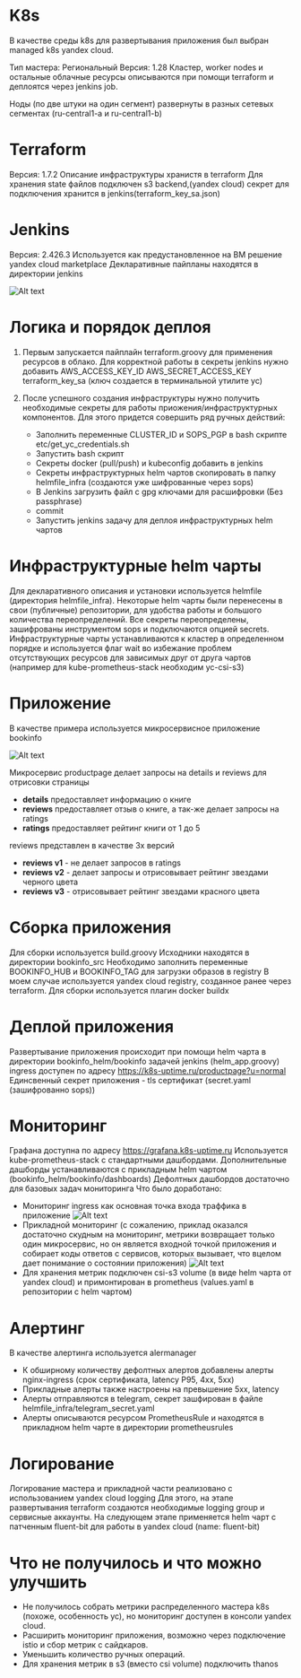 # K8s
В качестве среды k8s для развертывания приложения был выбран managed k8s yandex cloud.

Тип мастера: Региональный
Версия: 1.28
Кластер, worker nodes и остальные облачные ресурсы описываются при помощи terraform и деплоятся через jenkins job.

Ноды (по две штуки на один сегмент) развернуты в разных сетевых сегментах (ru-central1-a и ru-central1-b)

# Terraform

Версия: 1.7.2
Описание инфраструктуры хранистя в terraform
Для хранения state файлов подключен s3 backend,(yandex cloud) секрет для подключения хранится в jenkins(terraform_key_sa.json)

# Jenkins

Версия: 2.426.3
Используется как предустановленное на ВМ решение yandex cloud marketplace
Декларативные пайпланы находятся в директории jenkins

![Alt text](pics/jenkins.png?raw=true "jenkins")


# Логика и порядок деплоя

1) Первым запускается пайплайн terraform.groovy для применения ресурсов в облако.
Для корректной работы в секреты jenkins нужно добавить AWS_ACCESS_KEY_ID AWS_SECRET_ACCESS_KEY terraform_key_sa (ключ создается в терминальной утилите yc)

2) После успешного создания инфраструктуры нужно получить необходимые секреты для работы приожения/инфраструктурных компонентов. 
    Для этого придется совершить ряд ручных действий:
     - Заполнить переменные CLUSTER_ID и SOPS_PGP в bash скрипте etc/get_yc_credentials.sh
     - Запустить bash скрипт 
     - Секреты docker (pull/push) и kubeconfig добавить в jenkins
     - Секреты инфраструктурных helm чартов скопировать в папку helmfile_infra (создаются уже шифрованные через sops)
     - В Jenkins загрузить файл с gpg ключами для расшифровки (Без passphrase)
     - commit
     - Запустить jenkins задачу для деплоя инфраструктурных helm чартов

# Инфраструктурные helm чарты

Для декларативного описания и установки используется helmfile (директория helmfile_infra). Некоторые helm чарты были перенесены в свои (публичные) репозитории, для удобства работы и большого количества переопределений.
Все секреты переопределены, зашифрованы инструментом sops и подключаются опцией secrets.
Инфраструктурные чарты устанавливаются к кластер в определенном порядке и используется флаг wait во избежание проблем отсутствующих ресурсов для зависимых друг от друга чартов (например для kube-prometheus-stack необходим yc-csi-s3)

# Приложение

В качестве примера используется микросервисное приложение bookinfo

![Alt text](pics/bookinfo.png?raw=true "jenkins")

Микросервис productpage делает запросы на details и reviews для отрисовки страницы

- **details** предоставляет информацию о книге
- **reviews** предоставляет отзыв о книге, а так-же делает запросы на ratings
- **ratings** предоставляет рейтинг книги от 1 до 5

reviews представлен в качестве 3х версий
- **reviews v1** - не делает запросов в ratings
- **reviews v2** - делает запросы и отрисовывает рейтинг звездами черного цвета
- **reviews v3** - отрисовывает рейтинг звездами красного цвета

# Сборка приложения

Для сборки используется build.groovy
Исходники находятся в директории bookinfo_src
Необходимо заполнить переменные BOOKINFO_HUB и BOOKINFO_TAG для загрузки образов в registry
В моем случае используется yandex cloud registry, созданное ранее через terraform.
Для сборки используется плагин docker buildx

# Деплой приложения

Развертывание приложения происходит при помощи helm чарта в директории bookinfo_helm/bookinfo задачей jenkins (helm_app.groovy)
ingress доступен по адресу https://k8s-uptime.ru/productpage?u=normal
Единсвенный секрет приложения - tls сертификат (secret.yaml (зашифрованно sops))


# Мониторинг
Графана доступна по адресу https://grafana.k8s-uptime.ru
Используется kube-prometheus-stack с стандартными дашбордами. Дополнительные дашборды устанавливаются с прикладным helm чартом (bookinfo_helm/bookinfo/dashboards)
Дефолтных дашбордов достаточно для базовых задач мониторинга
Что было доработано:
 - Мониторинг ingress как основная точка входа траффика в приложение
    ![Alt text](pics/ingress.png?raw=true "grafana ingress")
 - Прикладной мониторинг (с сожалению, приклад оказался достаточно скудным на мониторинг, метрики возвращает только один микросервис, но он является входной точкой приложения и собирает коды ответов с сервисов, которых вызывает, что вцелом дает понимание о состоянии приложения)
    ![Alt text](pics/flask.png?raw=true "grafana flask")
 - Для хранения метрик подключен csi-s3 volume (в виде helm чарта от yandex cloud) и примонтирован в prometheus (values.yaml  в репозитории с helm чартом)

# Aлертинг

В качестве алертинга используется alermanager
 - К обширному количеству дефолтных алертов добавлены алерты nginx-ingress (срок сертификата, latency P95, 4xx, 5xx)
 - Прикладные алерты также настроены на превышение 5xx, latency
 - Алерты отправляются в telegram, секрет зашфирован в файле helmfile_infra/telegram_secret.yaml
 - Алерты описываются ресурсом PrometheusRule и находятся в прикладном helm чарте в директории prometheusrules

# Логирование

Логирование мастера и прикладной части реализовано с использованием yandex cloud logging
Для этого, на этапе развертывания terraform создаются необходимые logging group и сервисные аккаунты.
На следующем этапе применяется helm чарт с патченным fluent-bit для работы в yandex cloud (name: fluent-bit)

# Что не получилось и что можно улучшить

- Не получилось собрать метрики распределенного мастера k8s (похоже, особенность yc), но мониторинг доступен в консоли yandex cloud.
- Расширить мониторинг приложения, возможно через подключение istio и сбор метрик с сайдкаров.
- Уменьшить количество ручных операций.
- Для хранения метрик в s3 (вместо csi volume) подключить thanos

